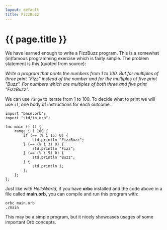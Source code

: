 ```yaml
---
layout: default
title: FizzBuzz
---
```

# {{ page.title }}

We have learned enough to write a FizzBuzz program. This is a somewhat (in)famous programming exercise which is fairly simple. The problem statement is this (quoted from source):

*Write a program that prints the numbers from 1 to 100. But for multiples of three print "Fizz" instead of the number and for the multiples of five print "Buzz". For numbers which are multiples of both three and five print "FizzBuzz".*

We can use `range` to iterate from 1 to 100. To decide what to print we will use `if`, one body of instructions for each outcome.

```
import "base.orb";
import "std/io.orb";

fnc main () () {
    range i 1 100 {
        if (== (% i 15) 0) {
            std.println "FizzBuzz";
        } (== (% i 3) 0) {
            std.println "Fizz";
        } (== (% i 5) 0) {
            std.println "Buzz";
        } {
            std.println i;
        };
    };
};
```

Just like with *HelloWorld*, if you have **orbc** installed and the code above in a file called **main.orb**, you can compile and run this program with:

```
orbc main.orb
./main
```

This may be a simple program, but it nicely showcases usages of some important Orb concepts.